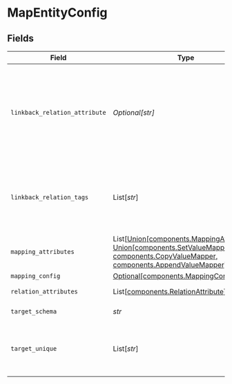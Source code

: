 # MapEntityConfig


## Fields

| Field                                                                                                                                                                                             | Type                                                                                                                                                                                              | Required                                                                                                                                                                                          | Description                                                                                                                                                                                       |
| ------------------------------------------------------------------------------------------------------------------------------------------------------------------------------------------------- | ------------------------------------------------------------------------------------------------------------------------------------------------------------------------------------------------- | ------------------------------------------------------------------------------------------------------------------------------------------------------------------------------------------------- | ------------------------------------------------------------------------------------------------------------------------------------------------------------------------------------------------- |
| `linkback_relation_attribute`                                                                                                                                                                     | *Optional[str]*                                                                                                                                                                                   | :heavy_minus_sign:                                                                                                                                                                                | Relation attribute on the main entity where the target entity will be linked. Set to false to disable linkback<br/>                                                                               |
| `linkback_relation_tags`                                                                                                                                                                          | List[*str*]                                                                                                                                                                                       | :heavy_minus_sign:                                                                                                                                                                                | Relation tags (labels) to include in main entity linkback relation attribute                                                                                                                      |
| `mapping_attributes`                                                                                                                                                                              | List[[Union[components.MappingAttributeV2, Union[components.SetValueMapper, components.CopyValueMapper, components.AppendValueMapper]]](../../models/shared/mapentityconfigmappingattributes.md)] | :heavy_minus_sign:                                                                                                                                                                                | Attribute mappings                                                                                                                                                                                |
| `mapping_config`                                                                                                                                                                                  | [Optional[components.MappingConfigRef]](../../models/shared/mappingconfigref.md)                                                                                                                  | :heavy_minus_sign:                                                                                                                                                                                | N/A                                                                                                                                                                                               |
| `relation_attributes`                                                                                                                                                                             | List[[components.RelationAttribute](../../models/shared/relationattribute.md)]                                                                                                                    | :heavy_minus_sign:                                                                                                                                                                                | Relation mappings                                                                                                                                                                                 |
| `target_schema`                                                                                                                                                                                   | *str*                                                                                                                                                                                             | :heavy_check_mark:                                                                                                                                                                                | Schema of target entity                                                                                                                                                                           |
| `target_unique`                                                                                                                                                                                   | List[*str*]                                                                                                                                                                                       | :heavy_minus_sign:                                                                                                                                                                                | Unique key for target entity (see upsertEntity of Entity API)                                                                                                                                     |